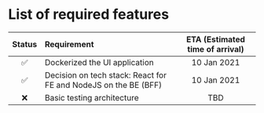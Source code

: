 # List of required features

| Status | Requirement | ETA (Estimated time of arrival) |
| :---: | :--- | :---: |
| :white_check_mark: | Dockerized the UI application | 10 Jan 2021 |
| :white_check_mark:| Decision on tech stack: React for FE and NodeJS on the BE (BFF) | 10 Jan 2021 |
| :x:| Basic testing architecture | TBD |
